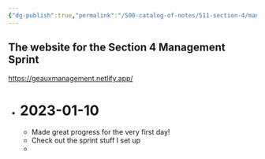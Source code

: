 ```yaml
---
{"dg-publish":true,"permalink":"/500-catalog-of-notes/511-section-4/management-sprint/geaux-management/"}
---
```


## The website for the Section 4 Management Sprint

https://geauxmanagement.netlify.app/

- # 2023-01-10
	- Made great progress for the very first day!
	- Check out the sprint stuff I set up
	- 